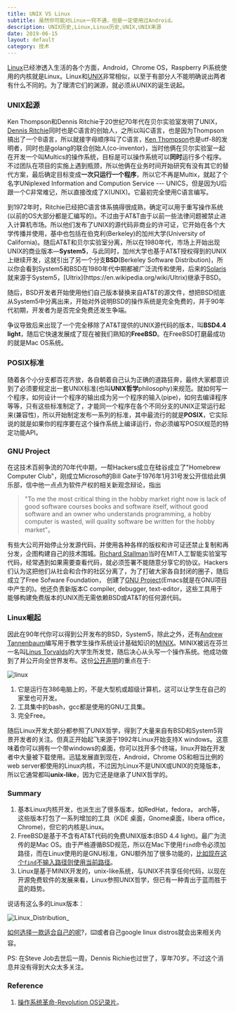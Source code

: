 ```yaml
---
title: UNIX VS Linux
subtitle: 虽然你可能对Linux一窍不通，但是一定使用过Android。
description: UNIX历史,Linux,Linux历史,UNIX,UNIX来源
date: 2019-06-15
layout: default
category: 技术
---
```


[Linux](https://en.wikipedia.org/wiki/Linux)已经渗透入生活的各个方面，Android，Chrome OS，Raspberry Pi系统使用的内核就是Linux。Linux和[UNIX](https://en。wikipedia。org/wiki/Unix)非常相似，以至于有部分人不能明确说出两者有什么不同的。为了理清它们的渊源，就必须从UNIX的诞生说起。

### UNIX起源

 Ken Thompson和Dennis Ritchie于20世纪70年代在贝尔实验室发明了UNIX，[Dennis Ritchie](https://en.wikipedia.org/wiki/Dennis_Ritchie)同时也是C语言的创始人，之所以叫C语言，也是因为Thompson搞出了一个B语言，所以就接字母顺序叫了C语言，[Ken Thompson](https://en.wikipedia.org/wiki/Ken_Thompson)也是utf-8的发明者，同时也是golang的联合创始人(co-inventor)，当时他俩在贝尔实验室一起在开发一个叫Multics的操作系统，目标是可以操作系统可以**同时**运行多个程序。不过团队在项目的实施上遇到瓶颈，所以他俩在业务时间开始研究有没有其它的替代方案，最后确定目标变成**一次只运行一个程序**，所以它不再是Multix，就起了个名字UNiplexed Information and Compution Service --- UNICS，但是因为U后跟一个C非常难记，所以直接改成了X(UNIX)。它最初完全使用C语言编写。

到1972年时，Ritchie已经把C语言体系搞得很成熟，确定可以用于重写操作系统(以前的OS大部分都是汇编写的)。不过由于AT&T由于以前一些法律问题被禁止进入计算机市场。所以他们发布了UNIX的源代码非商业的许可证，它开始在各个大学传播并使用，基中也包括在伯克利(Berkeley)的加州大学(University of California)。随后AT&T和贝尔实验室分离，所以在1980年代，市场上开始出现UNIX的商业版本—**System5**，与此同时，加州大学也基于AT&T授权得到的UNIX上继续开发，这就引出了另一个分支**BSD**(Berkeley Software Distribution)，所以你会看到System5和BSD在1980年代中期都被广泛流传和使用，后来的[Solaris](https://en.wikipedia.org/wiki/Solaris_(operating_system))就来源于System5，[Ultrix](https://en.wikipedia.org/wiki/Ultrix)继承于BSD。

随后，BSD开发者开始使用他们自己版本替换来自AT&T的源文件，想把BSD彻底从System5中分离出来，开始对外说明BSD的操作系统是完全免费的，并于90年代初期，开发者为是否完全免费还发生争端。

争议导致后来出现了一个完全移除了AT&T提供的UNIX源代码的版本，叫**BSD4.4 light**，随后它快速发展成了现在被我们熟知的**FreeBSD**。在FreeBSD打磨最成功的就是Mac OS系统。

### POSIX标准

随着各个小分支都百花齐放，各自朝着自己认为正确的道路狂奔，最终大家都意识到了必须要规定出一套UNIX标准(也叫**UNIX哲学**philosophy)来规范。就如何写一个程序，如何设计一个程序的输出成为另一个程序的输入(pipe)，如何去编译程序等等，只有这些标准制定了，才能同一个程序在各个不同分支的UNIX正常运行起来(兼容性)，所以开始制定发布一系列的标准，其中最流行的就是**POSIX**，它实际说的就是如果你的程序要在这个操作系统上编译运行，你必须编写POSIX规范的特定功能API。

### GNU Project

在这技术百舸争流的70年代中期，一帮Hackers成立在硅谷成立了"Homebrew Computer Club"，刚成立Microsoft的Bill Gate于1976年1月31号发公开信给此俱乐部，信中他一点点为软件产权的相关新观念辩论，指出

> "To me the most critical thing in the hobby market right now is lack of good software courses books and software itself, without good software and an owner who understands programming, a hobby computer is wasted, will quality software be written for the hobby market"。

有些大公司开始停止分发源代码，并使用各种各样的版权和许可证还禁止复制和再分发，企图构建自己的技术围城。[Richard Stallman](https://en.wikipedia.org/wiki/Richard_Stallman)当时在MIT人工智能实验室写代码，经常遇到如果需要查看代码，就必须签署不能随意分享它的协议。Hackers们认为这把他们从社会和合作的社区分离了，为了打破大家各自封闭的圈子，随后成立了Free Sofware Foundation， 创建了[GNU Project](https://en.wikipedia.org/wiki/GNU_Project)(Emacs就是在GNU项目中产生的)。他还负责新版本C compiler, debugger, text-editor，这些工具用于能够构建免费版本的UNIX而无需依赖BSD或AT&T的任何源代码。

### Linux崛起

因此在90年代你可以得到公开发布的BSD，System5，除此之外，还有[Andrew Tannenbaum](https://en.wikipedia.org/wiki/Andrew_S.Tanenbaum)编写用于教学生操作系统设计基础知识的[MINIX](https://en.wikipedia.org/wiki/MINIX)。MINIX被远在芬兰一名叫[Linus Torvalds](https://en.wikipedia.org/wiki/Linus_Torvalds)的大学生所发觉，随后决心从头写一个操作系统。他成功做到了并公开向全世界发布。这份[公开声明](https://groups.google.com/forum/#!msg/comp.os.minix/dlNtH7RRrGA/SwRavCzVE7gJ)的重点在于:

![linux](https://user-images.githubusercontent.com/3116225/59553224-a3718a80-8fc4-11e9-8912-5e85c9667ba5.jpg)

1. 它是运行在386电脑上的，不是大型机或超级计算机，这可以让学生在自己的家里也可开发。
2. 工具集中的bash，gcc都是使用的GNU工具集。
3. 完全Free。

随后Linux开发大部分都参照了UNIX哲学，得到了大量来自有BSD和System5背景开发者的关注。但真正开始起飞来源于1992年Linux开始支持X windows。这意味着你可以拥有一个带windows的桌面，你可以找开多个终端，linux开始在开发者中大量被下载使用。迅猛发展直到现在，Android，Chrome OS和相当比例的web server都使用的Linux内核，不过因为Linux不是UNIX或UNIX的克隆版本，所以它通常都叫**unix-like**，因为它还是继承了UNIX哲学的。

### Summary

1. 基本Linux内核开发，也派生出了很多版本，如RedHat，fedora， arch等，这些版本打包了一系列增加的工具（KDE 桌面，Gnome桌面，libera office，Chrome)，但它的内核是Linux。
2. FreeBSD是基于不含有AT&T代码的免费UNIX版本(BSD 4.4 light)。最广为流传的是Mac OS。由于严格遵循BSD规范，所以在Mac下使用`find`命令必须加路径，而在Linux使用的是GNU标准，GNU额外加了很多功能的，[比如现在这个`find`不输入路径则使用当前路径](https://stackoverflow.com/questions/17548854/difference-between-mac-find-and-linux-find)。
3. Linux是基于MINIX开发的，unix-like系统，与UNIX不共享任何代码，以现在开源免费软件的发展来看，Linux参照UNIX哲学，但已有一种青出于蓝而胜于蓝的趋势。

说话有这么多的Linux版本：

![Linux_Distribution_](https://user-images.githubusercontent.com/3116225/59553212-8341cb80-8fc4-11e9-903a-da9fd33505cc.jpg)

[如何选择一款适合自己的呢](https://librehunt.org/)?，⌨️或者自己google linux distros就会出来相关内容。



PS: 在Steve Job去世后一周，Dennis Richie也过世了，享年70岁。不过这个消息并没有得到大众太多关注。

### Reference

1. [操作系统革命-Revolution OS记录片](https://www.bilibili.com/video/av9512574/)。

